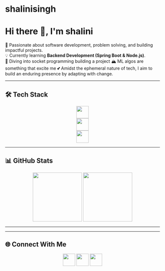 # shalinisingh
# Hi there 👋, I'm shalini

🚀 Passionate about software development, problem solving, and building impactful projects.  
💡 Currently learning **Backend Development (Spring Boot & Node.js)**.  
🎯 Diving into socket programming building a project 
🏔️ ML algos are something that excite me
💕 Amidst the ephemeral nature of tech, I aim to build an enduring presence by adapting with change.

---


## 🛠️ Tech Stack  
<p align="center">
  <!-- Languages -->
  <img src="https://skillicons.dev/icons?i=java,python,javascript,html,css" height="40"/>
  <br/>
  <!-- Frameworks -->
  <img src="https://skillicons.dev/icons?i=react,spring,nodejs,express" height="40"/>
  <br/>
  <!-- Tools -->
  <img src="https://skillicons.dev/icons?i=git,github,mysql,linux,vscode" height="40"/>
</p>

---

## 📊 GitHub Stats  
<p align="center">
  <img src="https://github-readme-stats.vercel.app/api?username=proshalini&show_icons=true&theme=radical" height="160"/>
  <img src="https://github-readme-streak-stats.herokuapp.com/?user=proshalini&theme=radical" height="160"/>
</p>

---
---

## 🌐 Connect With Me  
<p align="center">
  <a href="https://www.linkedin.com/in/shalini-singh-84bb3b251/"><img src="https://skillicons.dev/icons?i=linkedin" height="40"/></a>
  <a href="mailto:sha.singh.35495@gmail.com"><img src="https://skillicons.dev/icons?i=gmail" height="40"/></a>
  <a href="https://github.com/shalini-singh"><img src="https://skillicons.dev/icons?i=github" height="40"/></a>
</p>



